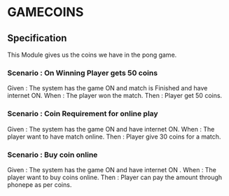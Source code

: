 # GAMECOINS

## Specification

This Module gives us the coins we have in the pong game.

### Scenario : On Winning Player gets 50 coins

Given : The system has the game ON and match is Finished and have internet ON.
When : The player won the match.
Then : Player get 50 coins.

### Scenario : Coin Requirement for online play

Given : The system has the game ON and have internet ON.
When : The player want to have match online.
Then : Player give 30 coins for a match.

### Scenario : Buy coin online

Given : The system has the game ON and have internet ON .
When : The player want to buy coins online.
Then : Player can pay the amount through phonepe as per coins.
